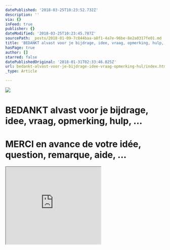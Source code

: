 ```yaml
---
datePublished: '2018-03-25T10:23:52.732Z'
description: ''
via: {}
inFeed: true
publisher: {}
dateModified: '2018-03-25T10:23:45.787Z'
sourcePath: _posts/2018-01-09-7c844baa-a8f1-4a7e-96be-8e2a0317fe01.md
title: 'BEDANKT alvast voor je bijdrage, idee, vraag, opmerking, hulp, …'
hasPage: true
author: []
starred: false
datePublishedOriginal: '2018-01-31T02:33:46.025Z'
url: bedankt-alvast-voor-je-bijdrage-idee-vraag-opmerking-hul/index.html
_type: Article

---
```

![](https://the-grid-user-content.s3-us-west-2.amazonaws.com/608fb1f7-04e5-4153-8ef2-3c935fd4f81b.jpg)

# BEDANKT alvast voor je bijdrage, idee, vraag, opmerking, hulp, ...

# MERCI en avance de votre idée, question, remarque, aide, ...

<iframe src="https://the-grid.github.io/ed-userhtml/?g=eJzLKCkpKLbS10_Pz9dLz9HPzE1MTy3Wd3TKdCxKAQCSXQnp" height="244" style=""></iframe>